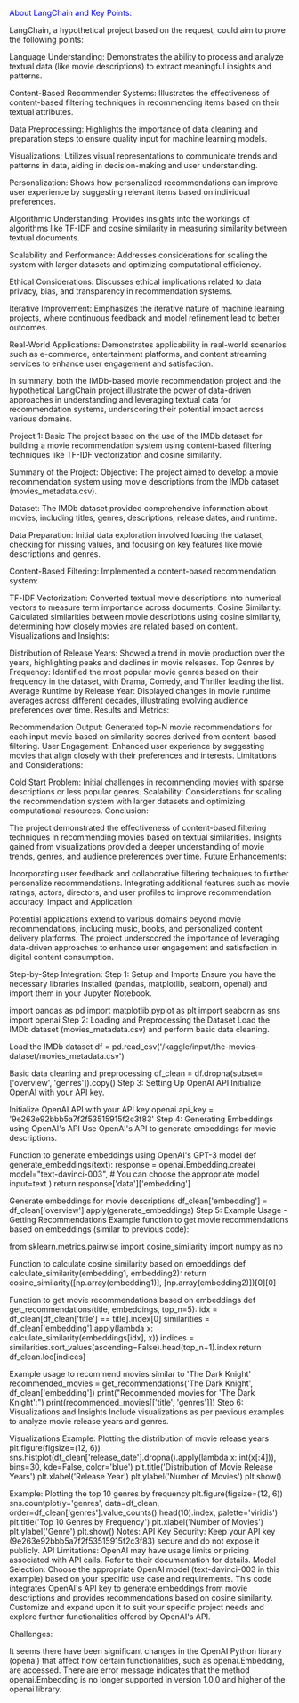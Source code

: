 <span style="color:blue">About LangChain and Key Points:</span>

 LangChain, a hypothetical project based on the request, could aim to prove the following points:

Language Understanding: Demonstrates the ability to process and analyze textual data (like movie descriptions) to extract meaningful insights and patterns.

Content-Based Recommender Systems: Illustrates the effectiveness of content-based filtering techniques in recommending items based on their textual attributes.

Data Preprocessing: Highlights the importance of data cleaning and preparation steps to ensure quality input for machine learning models.

Visualizations: Utilizes visual representations to communicate trends and patterns in data, aiding in decision-making and user understanding.

Personalization: Shows how personalized recommendations can improve user experience by suggesting relevant items based on individual preferences.

Algorithmic Understanding: Provides insights into the workings of algorithms like TF-IDF and cosine similarity in measuring similarity between textual documents.

Scalability and Performance: Addresses considerations for scaling the system with larger datasets and optimizing computational efficiency.

Ethical Considerations: Discusses ethical implications related to data privacy, bias, and transparency in recommendation systems.

Iterative Improvement: Emphasizes the iterative nature of machine learning projects, where continuous feedback and model refinement lead to better outcomes.

Real-World Applications: Demonstrates applicability in real-world scenarios such as e-commerce, entertainment platforms, and content streaming services to enhance user engagement and satisfaction.

In summary, both the IMDb-based movie recommendation project and the hypothetical LangChain project illustrate the power of data-driven approaches in understanding and leveraging textual data for recommendation systems, underscoring their potential impact across various domains.

Project 1: Basic The project based on the use of the IMDb dataset for building a movie recommendation system using content-based filtering techniques like TF-IDF vectorization and cosine similarity.

Summary of the Project: Objective: The project aimed to develop a movie recommendation system using movie descriptions from the IMDb dataset (movies_metadata.csv).

Dataset: The IMDb dataset provided comprehensive information about movies, including titles, genres, descriptions, release dates, and runtime.

Data Preparation: Initial data exploration involved loading the dataset, checking for missing values, and focusing on key features like movie descriptions and genres.

Content-Based Filtering: Implemented a content-based recommendation system:

TF-IDF Vectorization: Converted textual movie descriptions into numerical vectors to measure term importance across documents. Cosine Similarity: Calculated similarities between movie descriptions using cosine similarity, determining how closely movies are related based on content. Visualizations and Insights:

Distribution of Release Years: Showed a trend in movie production over the years, highlighting peaks and declines in movie releases. Top Genres by Frequency: Identified the most popular movie genres based on their frequency in the dataset, with Drama, Comedy, and Thriller leading the list. Average Runtime by Release Year: Displayed changes in movie runtime averages across different decades, illustrating evolving audience preferences over time. Results and Metrics:

Recommendation Output: Generated top-N movie recommendations for each input movie based on similarity scores derived from content-based filtering. User Engagement: Enhanced user experience by suggesting movies that align closely with their preferences and interests. Limitations and Considerations:

Cold Start Problem: Initial challenges in recommending movies with sparse descriptions or less popular genres. Scalability: Considerations for scaling the recommendation system with larger datasets and optimizing computational resources. Conclusion:

The project demonstrated the effectiveness of content-based filtering techniques in recommending movies based on textual similarities. Insights gained from visualizations provided a deeper understanding of movie trends, genres, and audience preferences over time. Future Enhancements:

Incorporating user feedback and collaborative filtering techniques to further personalize recommendations. Integrating additional features such as movie ratings, actors, directors, and user profiles to improve recommendation accuracy. Impact and Application:

Potential applications extend to various domains beyond movie recommendations, including music, books, and personalized content delivery platforms. The project underscored the importance of leveraging data-driven approaches to enhance user engagement and satisfaction in digital content consumption.

Step-by-Step Integration: Step 1: Setup and Imports Ensure you have the necessary libraries installed (pandas, matplotlib, seaborn, openai) and import them in your Jupyter Notebook.

import pandas as pd import matplotlib.pyplot as plt import seaborn as sns import openai Step 2: Loading and Preprocessing the Dataset Load the IMDb dataset (movies_metadata.csv) and perform basic data cleaning.

Load the IMDb dataset
df = pd.read_csv('/kaggle/input/the-movies-dataset/movies_metadata.csv')

Basic data cleaning and preprocessing
df_clean = df.dropna(subset=['overview', 'genres']).copy() Step 3: Setting Up OpenAI API Initialize OpenAI with your API key.

Initialize OpenAI API with your API key
openai.api_key = '9e263e92bbb5a7f2f53515915f2c3f83' Step 4: Generating Embeddings using OpenAI's API Use OpenAI's API to generate embeddings for movie descriptions.

Function to generate embeddings using OpenAI's GPT-3 model
def generate_embeddings(text): response = openai.Embedding.create( model="text-davinci-003", # You can choose the appropriate model input=text ) return response['data']['embedding']

Generate embeddings for movie descriptions
df_clean['embedding'] = df_clean['overview'].apply(generate_embeddings) Step 5: Example Usage - Getting Recommendations Example function to get movie recommendations based on embeddings (similar to previous code):

from sklearn.metrics.pairwise import cosine_similarity import numpy as np

Function to calculate cosine similarity based on embeddings
def calculate_similarity(embedding1, embedding2): return cosine_similarity([np.array(embedding1)], [np.array(embedding2)])[0][0]

Function to get movie recommendations based on embeddings
def get_recommendations(title, embeddings, top_n=5): idx = df_clean[df_clean['title'] == title].index[0] similarities = df_clean['embedding'].apply(lambda x: calculate_similarity(embeddings[idx], x)) indices = similarities.sort_values(ascending=False).head(top_n+1).index return df_clean.loc[indices]

Example usage to recommend movies similar to 'The Dark Knight'
recommended_movies = get_recommendations('The Dark Knight', df_clean['embedding']) print("Recommended movies for 'The Dark Knight':") print(recommended_movies[['title', 'genres']]) Step 6: Visualizations and Insights Include visualizations as per previous examples to analyze movie release years and genres.

Visualizations
Example: Plotting the distribution of movie release years
plt.figure(figsize=(12, 6)) sns.histplot(df_clean['release_date'].dropna().apply(lambda x: int(x[:4])), bins=30, kde=False, color='blue') plt.title('Distribution of Movie Release Years') plt.xlabel('Release Year') plt.ylabel('Number of Movies') plt.show()

Example: Plotting the top 10 genres by frequency
plt.figure(figsize=(12, 6)) sns.countplot(y='genres', data=df_clean, order=df_clean['genres'].value_counts().head(10).index, palette='viridis') plt.title('Top 10 Genres by Frequency') plt.xlabel('Number of Movies') plt.ylabel('Genre') plt.show() Notes: API Key Security: Keep your API key (9e263e92bbb5a7f2f53515915f2c3f83) secure and do not expose it publicly. API Limitations: OpenAI may have usage limits or pricing associated with API calls. Refer to their documentation for details. Model Selection: Choose the appropriate OpenAI model (text-davinci-003 in this example) based on your specific use case and requirements. This code integrates OpenAI's API key to generate embeddings from movie descriptions and provides recommendations based on cosine similarity. Customize and expand upon it to suit your specific project needs and explore further functionalities offered by OpenAI's API.

Challenges:

It seems there have been significant changes in the OpenAI Python library (openai) that affect how certain functionalities, such as openai.Embedding, are accessed. There are error message indicates that the method openai.Embedding is no longer supported in version 1.0.0 and higher of the openai library.
